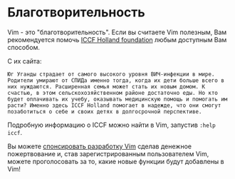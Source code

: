 # Благотворительность
Vim - это "благотворительность". Если вы считаете Vim полезным, Вам рекомендуется помочь [ICCF Holland foundation](http://iccf-holland.org) любым доступным Вам способом.

С их сайта:

    Юг Уганды страдает от самого высокого уровня ВИЧ-инфекции в мире. Родители умирают от СПИДа именно тогда, когда их дети больше всего в них нуждаются. Расширенная семья может стать их новым домом. К счастью, в этом сельскохозяйственном районе достаточно еды. Но кто будет оплачивать их учебу, оказывать медицинскую помощь и помогать им расти? Именно здесь ICCF Holland помогает в надежде, что они смогут позаботиться о себе и своих детях в долгосрочной перспективе.

Подробную информацию о ICCF можно найти в Vim, запустив `:help iccf`.

Вы можете [спонсировать разработку Vim](http://www.vim.org/sponsor/faq.php) сделав денежное пожертвование и, став зарегистрированным пользователем Vim, можете проголосовать за то, какие новые функции будут добавлены в Vim!
